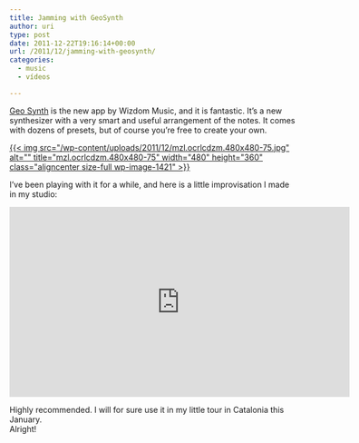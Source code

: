 ```yaml
---
title: Jamming with GeoSynth
author: uri
type: post
date: 2011-12-22T19:16:14+00:00
url: /2011/12/jamming-with-geosynth/
categories:
  - music
  - vídeos

---
```

[Geo Synth][1] is the new app by Wizdom Music, and it is fantastic. It&#8217;s a new synthesizer with a very smart and useful arrangement of the notes. It comes with dozens of presets, but of course you&#8217;re free to create your own.

[{{< img src="/wp-content/uploads/2011/12/mzl.ocrlcdzm.480x480-75.jpg" alt="" title="mzl.ocrlcdzm.480x480-75" width="480" height="360" class="aligncenter size-full wp-image-1421" >}}][2]

I&#8217;ve been playing with it for a while, and here is a little improvisation I made in my studio:

<iframe width="600" height="335" src="http://www.youtube.com/embed/PGZ4SVS-CHI" frameborder="0" allowfullscreen></iframe>

Highly recommended. I will for sure use it in my little tour in Catalonia this January.  
Alright!

 [1]: http://itunes.apple.com/us/app/geo-synthesizer/id465224352?mt=8
 [2]: /wp-content/uploads/2011/12/mzl.ocrlcdzm.480x480-75.jpg